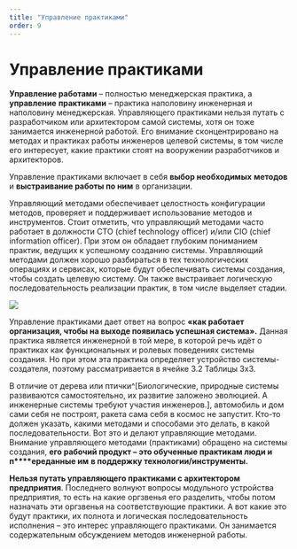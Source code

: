 ```yaml
---
title: "Управление практиками"
order: 9
---
```


# Управление практиками

**Управление работами** – полностью менеджерская практика, а **управление** **практиками** – практика наполовину инженерная и наполовину менеджерская. Управляющего практиками нельзя путать с разработчиком или архитектором самой системы, хотя он тоже занимается инженерной работой. Его внимание сконцентрировано на методах и практиках работы инженеров целевой системы, в том числе его интересует, какие практики стоят на вооружении разработчиков и архитекторов.

Управление практиками включает в себя **выбор необходимых** **методов** и **выстраивание работы по ним** в организации.

Управляющий методами обеспечивает целостность конфигурации методов, проверяет и поддерживает использование методов и инструментов. Стоит отметить, что управляющий методами часто работает в должности CTO (chief technology officer) и/или CIO (chief information officer). При этом он обладает глубоким пониманием практик, ведущих к успешному созданию системы. Управляющий методами должен хорошо разбираться в тех технологических операциях и сервисах, которые будут обеспечивать системы создания, чтобы создать целевую систему. Он также выстраивает логическую последовательность реализации практик, в том числе выделяет стадии.

![](/ru/personal/systems-thinking-introduction/40.png)

Управление практиками дает ответ на вопрос **«как работает организация, чтобы на выходе появилась успешная система».** Данная практика является инженерной в той мере, в которой речь идёт о практиках как функциональных и ролевых поведениях системы создания. Но при этом эта практика определяет устройство системы-создателя, поэтому рассматривается в ячейке 3.2 Таблицы 3х3.

В отличие от дерева или птички^[Биологические, природные системы развиваются самостоятельно, их развитие заложено эволюцией. А инженерные системы требуют участия инженеров.], автомобиль и дом сами себя не построят, ракета сама себя в космос не запустит. Кто-то должен указать, какими методами и способами это делать, в какой последовательности. Вот это и делают управляющие методами. Внимание управляющего методами (практиками) обращено на системы создания, **его рабочий продукт – это обученные практикам люди и п****ереданные им** **в поддержку технологии/инструменты.**

**Нельзя путать управляющего практиками с архитектором предприятия**. Последнего волнуют вопросы модульного устройства предприятия, то есть на какие оргзвенья его разделить, чтобы потом назначать эти оргзвенья на соответствующие практики. А вот какие это будут практики, их полнота и логическая последовательность исполнения – это интерес управляющего практиками. Он занимается содержательным обсуждением методов инженерной работы.